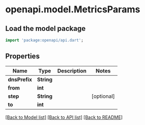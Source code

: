 # openapi.model.MetricsParams

## Load the model package
```dart
import 'package:openapi/api.dart';
```

## Properties
Name | Type | Description | Notes
------------ | ------------- | ------------- | -------------
**dnsPrefix** | **String** |  | 
**from** | **int** |  | 
**step** | **String** |  | [optional] 
**to** | **int** |  | 

[[Back to Model list]](../README.md#documentation-for-models) [[Back to API list]](../README.md#documentation-for-api-endpoints) [[Back to README]](../README.md)


